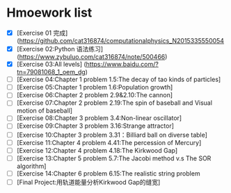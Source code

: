 # Hmoework list
- [x] [Exercise 01 完成](https://github.com/cat316874/computationalphysics_N2015335550054
- [x] [Exercise 02:Python 语法练习] (https://www.zybuluo.com/cat316874/note/500466)
- [x] [Exercise 03:All levels] (https://www.baidu.com/?tn=79081068_1_oem_dg)
- [ ] [Exercise 04:Chapter 1 problem 1.5:The decay of tao kinds of particles]
- [ ] [Exercise 05:Chapter 1 problem 1.6:Population growth]
- [ ] [Exercise 06:Chapter 2 problem 2.9&2.10:The cannon]
- [ ] [Exercise 07:Chapter 2 problem 2.19:The spin of baseball and Visual motion of baseball]
- [ ] [Exercise 08:Chapter 3 problem 3.4:Non-linear oscillator]
- [ ] [Exercise 09:Chapter 3 problem 3.16:Strange attractor]
- [ ] [Exercise 10:Chapter 3 problem 3.31：Billiard ball on diverse table]
- [ ] [Exercise 11:Chapter 4 problem 4.41:The percession of Mercury]
- [ ] [Exercise 12:Chapter 4 problem 4.18:The Kirkwood Gap]
- [ ] [Exercise 13:Chapter 5 problem 5.7:The Jacobi method v.s The SOR algorithm]
- [ ] [Exercise 14:Chapter 6 problem 6.15:The realistic string problem
- [ ] [Final Project:用轨道能量分析Kirkwood Gap的缝宽]
